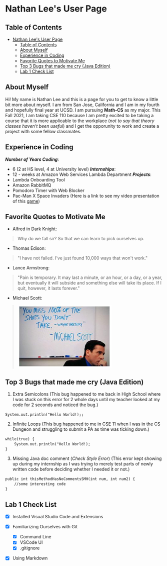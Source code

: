 # Nathan Lee's User Page

## Table of Contents
- [Nathan Lee's User Page](#nathan-lees-user-page)
  - [Table of Contents](#table-of-contents)
  - [About Myself](#about-myself)
  - [Experience in Coding](#experience-in-coding)
  - [Favorite Quotes to Motivate Me](#favorite-quotes-to-motivate-me)
  - [Top 3 Bugs that made me cry (Java Edition)](#top-3-bugs-that-made-me-cry-java-edition)
  - [Lab 1 Check List](#lab-1-check-list)


## About Myself
Hi! My name is Nathan Lee and this is a page for you to get to know a little bit more about myself. I am from San Jose, California and I am in my fourth and hopefully final year at UCSD. I am pursuing **Math-CS** as my major. This Fall 2021, I am taking CSE 110 because I am pretty excited to be taking a course that it is more applicable to the workplace (*not to say that theory classes haven't been useful*) and I get the opporunity to work and create a project with some fellow classmates.

## Experience in Coding 
***Number of Years Coding***: 
- 6 (2 at HS level, 4 at University level)
***Internships***: 
- 12 - weeks at Amazon Web Services Lambda Department
***Projects***: 
- Lambda Onboarding Tool
- Amazon RabbitMQ 
- Pomodoro Timer with Web Blocker
- Pac-Man X Space Invaders (Here is a link to see my video presentation of this [game](https://bit.ly/2WdrkSv))

## Favorite Quotes to Motivate Me
- Alfred in Dark Knight: 
> Why do we fall sir? So that we can learn to pick ourselves up. 
- Thomas Edison: 
> "I have not failed. I've just found 10,000 ways that won't work." 
- Lance Armstrong: 
> "Pain is temporary. It may last a minute, or an hour, or a day, or a year, but eventually it will subside and something else will take its place. If I quit, however, it lasts forever." 
- Michael Scott: 
> ![Michael Scott Image](michaelscott.jpg)


## Top 3 Bugs that made me cry (Java Edition)
1. Extra Semicolons (This bug happened to me back in High School where I was stuck on this error for 2 whole days until my teacher looked at my code for 2 seconds and noticed the bug.)
```
System.out.println("Hello World!);;
```
2. Infinite Loops (This bug happened to me in CSE 11 when I was in the CS Dungeon and struggling to submit a PA as time was ticking down.)
```
while(true) {
    System.out.println("Hello World!);
}
```
3. Missing Java doc comment (*Check Style Error*) (This error kept showing up during my internship as I was trying to merely test parts of newly written code before deciding whether I needed it or not.)
```
public int thisMethodHasNoCommentsSMH(int num, int num2) {
    //some interesting code
}
```

## Lab 1 Check List 
- [X] Installed Visual Studio Code and Extensions
- [X] Familiarizing Ourselves with Git
  - [X] Command Line
  - [X] VSCode UI
  - [X] .gitignore
- [X] Using Markdown


